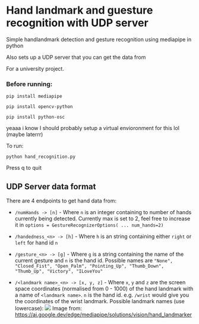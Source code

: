 # Hand landmark and guesture recognition with UDP server

Simple handlandmark detection and gesture recognition using mediapipe in python

Also sets up a UDP server that you can get the data from

For a university project.

### Before running:

```
pip install mediapipe
```
```
pip install opencv-python
```
```
pip install python-osc
```

yeaaa i know I should probably setup a virtual envioronment for this lol (maybe laterrr)

To run:
```
python hand_recognition.py
```
Press q to quit

## UDP Server data format

There are 4 endpoints to get hand data from:

- ```/numHands -> [n]``` - Where ```n``` is an integer containing to number of hands currently being detected.
Currently max is set to 2, feel free to increase it in ```options = GestureRecognizerOptions( ... num_hands=2)```


- ```/handedness_<n> -> [h]``` - Where ```h``` is an string containing either ```right``` or ```left``` for hand id ```n```


- ```/gesture_<n> -> [g]```  - Where ```g``` is a string containing the name of the current gesture and ```n``` is the hand id.
Possible names are ```"None", "Closed_Fist", "Open_Palm", "Pointing_Up", "Thumb_Down", "Thumb_Up", "Victory", "ILoveYou"```


- ```/<landmark name>_<n> -> [x, y, z]``` - Where ```x```, ```y``` and ```z``` are the screen space coordinates (normalised from 0 - 1000) of the hand landmark with a name of ```<landmark name>```.
```n``` is the hand id.
e.g. ```/wrist``` would give you the coordinates of the wrist landmark.
Possible landmark names (use lowercase):
![](./hand_landmarks.png)
Image from: https://ai.google.dev/edge/mediapipe/solutions/vision/hand_landmarker